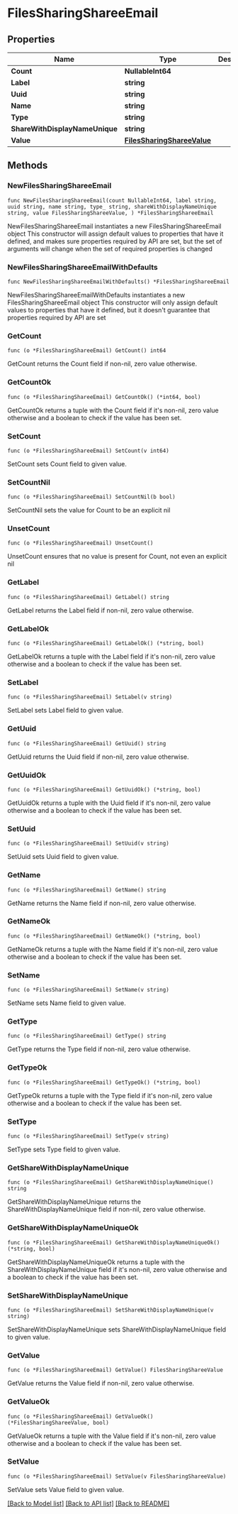 # FilesSharingShareeEmail

## Properties

Name | Type | Description | Notes
------------ | ------------- | ------------- | -------------
**Count** | **NullableInt64** |  | 
**Label** | **string** |  | 
**Uuid** | **string** |  | 
**Name** | **string** |  | 
**Type** | **string** |  | 
**ShareWithDisplayNameUnique** | **string** |  | 
**Value** | [**FilesSharingShareeValue**](FilesSharingShareeValue.md) |  | 

## Methods

### NewFilesSharingShareeEmail

`func NewFilesSharingShareeEmail(count NullableInt64, label string, uuid string, name string, type_ string, shareWithDisplayNameUnique string, value FilesSharingShareeValue, ) *FilesSharingShareeEmail`

NewFilesSharingShareeEmail instantiates a new FilesSharingShareeEmail object
This constructor will assign default values to properties that have it defined,
and makes sure properties required by API are set, but the set of arguments
will change when the set of required properties is changed

### NewFilesSharingShareeEmailWithDefaults

`func NewFilesSharingShareeEmailWithDefaults() *FilesSharingShareeEmail`

NewFilesSharingShareeEmailWithDefaults instantiates a new FilesSharingShareeEmail object
This constructor will only assign default values to properties that have it defined,
but it doesn't guarantee that properties required by API are set

### GetCount

`func (o *FilesSharingShareeEmail) GetCount() int64`

GetCount returns the Count field if non-nil, zero value otherwise.

### GetCountOk

`func (o *FilesSharingShareeEmail) GetCountOk() (*int64, bool)`

GetCountOk returns a tuple with the Count field if it's non-nil, zero value otherwise
and a boolean to check if the value has been set.

### SetCount

`func (o *FilesSharingShareeEmail) SetCount(v int64)`

SetCount sets Count field to given value.


### SetCountNil

`func (o *FilesSharingShareeEmail) SetCountNil(b bool)`

 SetCountNil sets the value for Count to be an explicit nil

### UnsetCount
`func (o *FilesSharingShareeEmail) UnsetCount()`

UnsetCount ensures that no value is present for Count, not even an explicit nil
### GetLabel

`func (o *FilesSharingShareeEmail) GetLabel() string`

GetLabel returns the Label field if non-nil, zero value otherwise.

### GetLabelOk

`func (o *FilesSharingShareeEmail) GetLabelOk() (*string, bool)`

GetLabelOk returns a tuple with the Label field if it's non-nil, zero value otherwise
and a boolean to check if the value has been set.

### SetLabel

`func (o *FilesSharingShareeEmail) SetLabel(v string)`

SetLabel sets Label field to given value.


### GetUuid

`func (o *FilesSharingShareeEmail) GetUuid() string`

GetUuid returns the Uuid field if non-nil, zero value otherwise.

### GetUuidOk

`func (o *FilesSharingShareeEmail) GetUuidOk() (*string, bool)`

GetUuidOk returns a tuple with the Uuid field if it's non-nil, zero value otherwise
and a boolean to check if the value has been set.

### SetUuid

`func (o *FilesSharingShareeEmail) SetUuid(v string)`

SetUuid sets Uuid field to given value.


### GetName

`func (o *FilesSharingShareeEmail) GetName() string`

GetName returns the Name field if non-nil, zero value otherwise.

### GetNameOk

`func (o *FilesSharingShareeEmail) GetNameOk() (*string, bool)`

GetNameOk returns a tuple with the Name field if it's non-nil, zero value otherwise
and a boolean to check if the value has been set.

### SetName

`func (o *FilesSharingShareeEmail) SetName(v string)`

SetName sets Name field to given value.


### GetType

`func (o *FilesSharingShareeEmail) GetType() string`

GetType returns the Type field if non-nil, zero value otherwise.

### GetTypeOk

`func (o *FilesSharingShareeEmail) GetTypeOk() (*string, bool)`

GetTypeOk returns a tuple with the Type field if it's non-nil, zero value otherwise
and a boolean to check if the value has been set.

### SetType

`func (o *FilesSharingShareeEmail) SetType(v string)`

SetType sets Type field to given value.


### GetShareWithDisplayNameUnique

`func (o *FilesSharingShareeEmail) GetShareWithDisplayNameUnique() string`

GetShareWithDisplayNameUnique returns the ShareWithDisplayNameUnique field if non-nil, zero value otherwise.

### GetShareWithDisplayNameUniqueOk

`func (o *FilesSharingShareeEmail) GetShareWithDisplayNameUniqueOk() (*string, bool)`

GetShareWithDisplayNameUniqueOk returns a tuple with the ShareWithDisplayNameUnique field if it's non-nil, zero value otherwise
and a boolean to check if the value has been set.

### SetShareWithDisplayNameUnique

`func (o *FilesSharingShareeEmail) SetShareWithDisplayNameUnique(v string)`

SetShareWithDisplayNameUnique sets ShareWithDisplayNameUnique field to given value.


### GetValue

`func (o *FilesSharingShareeEmail) GetValue() FilesSharingShareeValue`

GetValue returns the Value field if non-nil, zero value otherwise.

### GetValueOk

`func (o *FilesSharingShareeEmail) GetValueOk() (*FilesSharingShareeValue, bool)`

GetValueOk returns a tuple with the Value field if it's non-nil, zero value otherwise
and a boolean to check if the value has been set.

### SetValue

`func (o *FilesSharingShareeEmail) SetValue(v FilesSharingShareeValue)`

SetValue sets Value field to given value.



[[Back to Model list]](../README.md#documentation-for-models) [[Back to API list]](../README.md#documentation-for-api-endpoints) [[Back to README]](../README.md)


